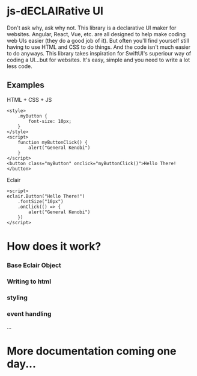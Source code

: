 # js-dECLAIRative UI


Don't ask why, ask why not. This library is a declarative UI maker for websites. Angular, React, Vue, etc. are all designed to help make coding web UIs easier (they do a good job of it). But often you'll find yourself still having to use HTML and CSS to do things. And the code isn't much easier to do anyways. This library takes inspiration for SwiftUI's superiour way of coding a UI...but for websites. It's easy, simple and you need to write a lot less code.

## Examples

HTML + CSS + JS
```
<style>
    .myButton {
        font-size: 10px;
    }
</style>
<script>
    function myButtonClick() {
        alert("General Kenobi")
    }
</script>
<button class="myButton" onclick="myButtonClick()">Hello There!</button>
```

Eclair
```
<script>
eclair.Button("Hello There!")
    .fontSize("10px")
    .onClick(() => {
        alert("General Kenobi")
    })
</script>
```


# How does it work?
### Base Eclair Object
### Writing to html
### styling
### event handling
...

# More documentation coming one day...